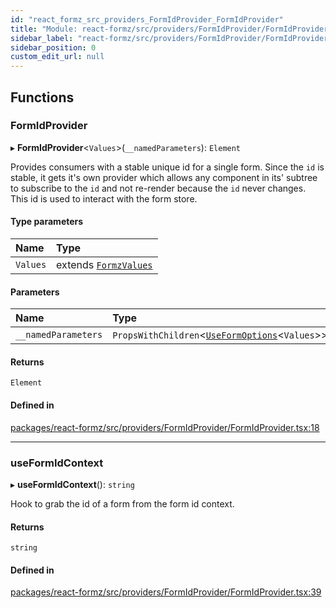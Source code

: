```yaml
---
id: "react_formz_src_providers_FormIdProvider_FormIdProvider"
title: "Module: react-formz/src/providers/FormIdProvider/FormIdProvider"
sidebar_label: "react-formz/src/providers/FormIdProvider/FormIdProvider"
sidebar_position: 0
custom_edit_url: null
---
```


## Functions

### FormIdProvider

▸ **FormIdProvider**<`Values`\>(`__namedParameters`): `Element`

Provides consumers with a stable unique id for a
single form. Since the `id` is stable, it gets it's
own provider which allows any component in its' subtree
to subscribe to the `id` and not re-render because the
`id` never changes. This id is used to interact with the
form store.

#### Type parameters

| Name | Type |
| :------ | :------ |
| `Values` | extends [`FormzValues`](react_formz_src_types_form.md#formzvalues) |

#### Parameters

| Name | Type |
| :------ | :------ |
| `__namedParameters` | `PropsWithChildren`<[`UseFormOptions`](../interfaces/react_formz_src_hooks_forms_useForm.UseFormOptions.md)<`Values`\>\> |

#### Returns

`Element`

#### Defined in

[packages/react-formz/src/providers/FormIdProvider/FormIdProvider.tsx:18](https://github.com/ZerryStack/react-formz/blob/main/packages/react-formz/src/providers/FormIdProvider/FormIdProvider.tsx#L18)

___

### useFormIdContext

▸ **useFormIdContext**(): `string`

Hook to grab the id of a form from the form id context.

#### Returns

`string`

#### Defined in

[packages/react-formz/src/providers/FormIdProvider/FormIdProvider.tsx:39](https://github.com/ZerryStack/react-formz/blob/main/packages/react-formz/src/providers/FormIdProvider/FormIdProvider.tsx#L39)
